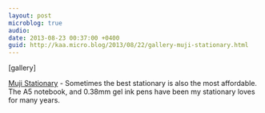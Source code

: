 ```yaml
---
layout: post
microblog: true
audio: 
date: 2013-08-23 00:37:00 +0400
guid: http://kaa.micro.blog/2013/08/22/gallery-muji-stationary.html
---
```

[gallery]
<p><a href="http://www.muji.eu/">Muji Stationary</a> - Sometimes the best stationary is also the most affordable. The A5 notebook, and 0.38mm gel ink pens have been my stationary loves for many years.</p>
